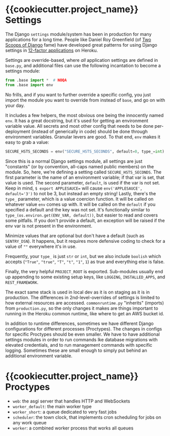 # {{cookiecutter.project_name}} Settings

The Django `settings` module/system has been in production for many applications
for a long time. People like Daniel Roy Greenfield (of [Two Scoops of
Django](https://twoscoopspress.com/products/two-scoops-of-django-1-11) fame)
have developed great patterns for using Django settings in [12-factor
applications](https://12factor.net/) on Heroku.

Settings are override-based, where _all_ application settings are defined in
`base.py`, and additional files can use the following incantation to become a
settings module:

```python
from .base import *  # NOQA
from .base import env
```

No frills, and if you want to further override a specific config, you just
import the module you want to override from instead of `base`, and go on with
your day.

It includes a few helpers, the most obvious one being the innocently named
`env`. It has a great docstring, but it's used for getting an environment
variable value. All secrets and most other config
that needs to be done per-deployment (instead of generically in code) should be
done through environment variables. Granular levers are good. To that end, `env`
makes it easy to grab a value:

```python
SECURE_HSTS_SECONDS = env("SECURE_HSTS_SECONDS", default=0, type_=int)
```

Since this is a normal Django settings module, all settings are just "constants"
(or by convention, all-caps named public members) on the module. So, here, we're
defining a setting called `SECURE_HSTS_SECONDS`. The first parameter is the name
of an environment variable; if that var is set, that value is used. The second
parameter, `default`, is used if the var is not set. Keep in mind, `$ export
APPLESAUCE=` will cause `env('APPLESAUCE', default='3')` to not be 3, but
instead an empty string! Lastly, there's the `type_` parameter, which is a value
coercion function. It will be called on whatever value `env` comes up with. It
will be called on the `default` if you specified a default and the key was not
set. It's functionally similar to `type_(os.environ.get(ENV_VAR, default))`, but
easier to read and covers some pitfalls. If you don't provide a default, an
exception will be raised if the env var is not present in the environment.

Minimize values that are optional but don't have a default (such as
`SENTRY_DSN`). It happens, but it requires more defensive coding to check for a
value of `""` everywhere it's in use.

Frequently, your `type_` is just `str` or `int`, but we also include `boolish`
which accepts (`"True"`, `"true"`, `"T"`, `"t"`, `"1"`, `1`) as true and
everything else is false.

Finally, the very helpful `PROJECT_ROOT` is exported. Sub-modules usually end up
appending to some existing setup keys, like `LOGGING`, `INSTALLED_APPS`, and
`REST_FRAMEWORK`.

The exact same stack is used in local dev as it is on staging as it is in
production. The differences in 2nd-level-overrides of settings is limited to how
external resources are accessed. `commonruntime.py` "inherits" (imports) from
`production.py`, so the only changes it makes are things important to running in
the Heroku common runtime, like where to get an AWS bucket id.

In addition to runtime differences, sometimes we have different Django
configurations for different processes (Proctypes). The changes in configs for
specific Proctypes should be even smaller. We have to have additional settings
modules in order to run commands lke database migrations with elevated
credentials, and to run management commands with specific logging. Sometimes
these are small enough to simply put behind an additional environment variable.

# {{cookiecutter.project_name}} Proctypes

- `web`: the asgi server that handles HTTP and WebSockets
- `worker_default`: the main worker type
- `worker_short`: a queue dedicated to very fast jobs
- `scheduler`: the town clock, that implements cron scheduling for jobs on any
  work queue
- `worker`: a combined worker process that works all queues
